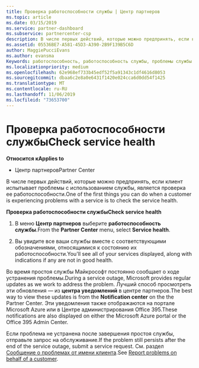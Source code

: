 ```yaml
---
title: Проверка работоспособности службы | Центр партнеров
ms.topic: article
ms.date: 03/15/2019
ms.service: partner-dashboard
ms.subservice: partnercenter-csp
description: В числе первых действий, которые можно предпринять, если клиент испытывает проблемы с использованием службы, является проверка ее работоспособности.
ms.assetid: 05536BE7-A581-45D3-A390-2B9F139B5C6D
author: MaggiePucciEvans
ms.author: evansma
Keywords: работоспособность, работоспособность службы, проблемы службы
ms.localizationpriority: medium
ms.openlocfilehash: 62e968ef733b45edf52f5a91343c1df4616d8053
ms.sourcegitcommit: dbaa6c2e8a0e6431f1420e024cca6d0dd54f1425
ms.translationtype: MT
ms.contentlocale: ru-RU
ms.lasthandoff: 11/06/2019
ms.locfileid: "73653700"
---
```

# <a name="check-service-health"></a><span data-ttu-id="83c02-104">Проверка работоспособности службы</span><span class="sxs-lookup"><span data-stu-id="83c02-104">Check service health</span></span>

<span data-ttu-id="83c02-105">**Относится к**</span><span class="sxs-lookup"><span data-stu-id="83c02-105">**Applies to**</span></span>

-  <span data-ttu-id="83c02-106">Центр партнеров</span><span class="sxs-lookup"><span data-stu-id="83c02-106">Partner Center</span></span>

<span data-ttu-id="83c02-107">В числе первых действий, которые можно предпринять, если клиент испытывает проблемы с использованием службы, является проверка ее работоспособности.</span><span class="sxs-lookup"><span data-stu-id="83c02-107">One of the first things you can do when a customer is experiencing problems with a service is to check the service health.</span></span>

<span data-ttu-id="83c02-108">**Проверка работоспособности службы**</span><span class="sxs-lookup"><span data-stu-id="83c02-108">**Check service health**</span></span>

1.  <span data-ttu-id="83c02-109">В меню **Центр партнеров** выберите **работоспособность службы**.</span><span class="sxs-lookup"><span data-stu-id="83c02-109">From the **Partner Center** menu, select **Service health**.</span></span> 

2.  <span data-ttu-id="83c02-110">Вы увидите все ваши службы вместе с соответствующими обозначениями, относящимися к состоянию их работоспособности.</span><span class="sxs-lookup"><span data-stu-id="83c02-110">You'll see all of your services displayed, along with indications if any are not in good health.</span></span> 

<span data-ttu-id="83c02-111">Во время простоя службы Майкрософт постоянно сообщает о ходе устранения проблемы.</span><span class="sxs-lookup"><span data-stu-id="83c02-111">During a service outage, Microsoft provides regular updates as we work to address the problem.</span></span> <span data-ttu-id="83c02-112">Лучший способ просмотреть эти обновления — из **центра уведомлений** в центре партнеров.</span><span class="sxs-lookup"><span data-stu-id="83c02-112">The best way to view these updates is from the **Notification center** on the the Partner Center.</span></span> <span data-ttu-id="83c02-113">Эти уведомления также отображаются на портале Microsoft Azure или в Центре администрирования Office 395.</span><span class="sxs-lookup"><span data-stu-id="83c02-113">These notifications are also displayed on either the Microsoft Azure portal or the Office 395 Admin Center.</span></span>

<span data-ttu-id="83c02-114">Если проблема не устранена после завершения простоя службы, отправьте запрос на обслуживание.</span><span class="sxs-lookup"><span data-stu-id="83c02-114">If the problem still persists after the end of the service outage, submit a service request.</span></span> <span data-ttu-id="83c02-115">См. раздел [Сообщение о проблемах от имени клиента](report-problems-on-behalf-of-a-customer.md).</span><span class="sxs-lookup"><span data-stu-id="83c02-115">See [Report problems on behalf of a customer](report-problems-on-behalf-of-a-customer.md).</span></span>

 

 




